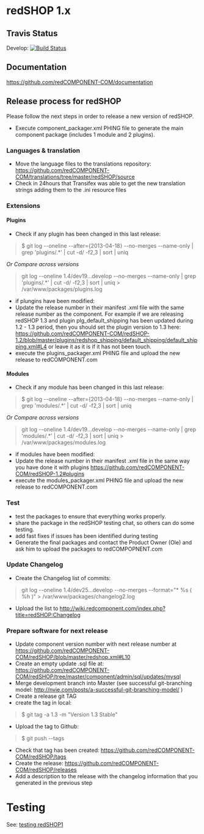 redSHOP 1.x
==========

## Travis Status
Develop: [![Build Status](https://magnum.travis-ci.com/redCOMPONENT-COM/redSHOP.svg?token=vxVVpxnq2ZPuMp3yebRz&branch=develop)](https://magnum.travis-ci.com/redCOMPONENT-COM/redSHOP)

## Documentation

https://github.com/redCOMPONENT-COM/documentation

## Release process for redSHOP
Please follow the next steps in order to release a new version of redSHOP.

- Execute component_packager.xml PHING file to generate the main component package (includes 1 module and 2 plugins).

### Languages & translation
- Move the language files to the translations repository: https://github.com/redCOMPONENT-COM/translations/tree/master/redSHOP/source
- Check in 24hours that Transifex was able to get the new translation strings adding them to the .ini resource files

### Extensions
#### Plugins
- Check if any plugin has been changed in this last release:

> $ git log --oneline --after={2013-04-18} --no-merges --name-only | grep 'plugins\/.*' | cut -d/ -f2,3 | sort | uniq

_Or Compare across versions_

> git log --oneline 1.4/dev19...develop --no-merges --name-only | grep 'plugins\/.*' | cut -d/ -f2,3 | sort | uniq > /var/www/packages/plugins.log

- if plungins have been modified:
 - Update the release number in their manifest .xml file with the same release number as the component. For example if we are releasing redSHOP 1.3 and plugin plg_default_shipping has been updated during 1.2 - 1.3 period, then you should set the plugin version to 1.3 here: https://github.com/redCOMPONENT-COM/redSHOP-1.2/blob/master/plugins/redshop_shipping/default_shipping/default_shipping.xml#L4 or leave it as it is if it has not been touch.
 - execute the plugins_packager.xml PHING file and upload the new release to redCOMPONENT.com

#### Modules
- Check if any module has been changed in this last release:

> $ git log --oneline --after={2013-04-18} --no-merges --name-only | grep 'modules\/.*' | cut -d/ -f2,3  | sort | uniq

_Or Compare across versions_

> git log --oneline 1.4/dev19...develop --no-merges --name-only | grep 'modules\/.*' | cut -d/ -f2,3 | sort | uniq > /var/www/packages/modules.log

- if modules have been modified:
 - Update the release number in their manifest .xml file in the same way you have done it with plugins https://github.com/redCOMPONENT-COM/redSHOP-1.2#plugins
 - execute the modules_packager.xml PHING file and upload the new release to redCOMPONENT.com

### Test
- test the packages to ensure that everything works properly.
- share the package in the redSHOP testing chat, so others can do some testing.
- add fast fixes if issues has been identified during testing
- Generate the final packages and contact the Product Owner (Ole) and ask him to upload the packages to redCOMPOPNENT.com

### Update Changelog
- Create the Changelog list of commits:

> git log --oneline 1.4/dev25...develop --no-merges --format="* %s ( %h )" > /var/www/packages/changelog2.log

- Upload the list to http://wiki.redcomponent.com/index.php?title=redSHOP:Changelog


### Prepare software for next release
- Update component version number with next release number at https://github.com/redCOMPONENT-COM/redSHOP/blob/master/redshop.xml#L10
- Create an empty update .sql file at: https://github.com/redCOMPONENT-COM/redSHOP/tree/master/component/admin/sql/updates/mysql
- Merge development branch into Master (see successful git-branching model: http://nvie.com/posts/a-successful-git-branching-model/ )
- Create a release git TAG
 - create the tag in local:

> $ git tag -a 1.3 -m "Version 1.3 Stable"

 - Upload the tag to Github:

> $ git push --tags

 - Check that tag has been created: https://github.com/redCOMPONENT-COM/redSHOP/tags
 - Create the release: https://github.com/redCOMPONENT-COM/redSHOP/releases
 - Add a description to the release with the changelog information that you generated in the previous step


# Testing
See: [testing redSHOP1](./tests/README.md)